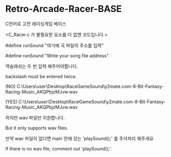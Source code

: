 # Retro-Arcade-Racer-BASE
C언어로 고전 레이싱게임 베이스

<C_Racer.c 가 불필요한 요소를 다 없앤 코드입니다.>


#define runSound "여기에 곡 파일의 주소를 입력"

#define runSound "Write your song file address"



역슬래쉬는 두 번 입력 해주어야합니다.

backslash must be entered twice.

(NO)   C:\Users\user\Desktop\RaceGameSound\y2mate.com-8-Bit-Fantasy-Racing-Music_AKQPbjzMJvw.wav

(YES)  C:\\Users\\user\\Desktop\\RaceGameSound\\y2mate.com-8-Bit-Fantasy-Racing-Music_AKQPbjzMJvw.wav


하지만 wav 파일만 지원합니다.

But it only supports wav files.

만약 wav 파일이 없다면 main 안에 있는 'playSound();' 를 주석처리 해주세요

If there is no wav file, comment out 'playSound();'.
